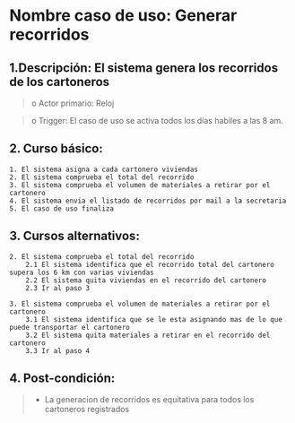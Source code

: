 # Nombre caso de uso: Generar recorridos

## 1.Descripción: El sistema genera los recorridos de los cartoneros

>o Actor primario: Reloj

>o Trigger: El caso de uso se activa todos los días habiles a las 8 am.

## 2. Curso básico:
	1. El sistema asigna a cada cartonero viviendas
	2. El sistema comprueba el total del recorrido
	3. El sistema comprueba el volumen de materiales a retirar por el cartonero
	4. El sistema envia el listado de recorridos por mail a la secretaria
	5. El caso de uso finaliza

## 3. Cursos alternativos:
	2. El sistema comprueba el total del recorrido
		2.1 El sistema identifica que el recorrido total del cartonero supera los 6 km con varias viviendas
		2.2 El sistema quita viviendas en el recorrido del cartonero
		2.3 Ir al paso 3

	3. El sistema comprueba el volumen de materiales a retirar por el cartonero
		3.1 El sistema identifica que se le esta asignando mas de lo que puede transportar el cartonero
		3.2 El sistema quita materiales a retirar en el recorrido del cartonero
		3.3 Ir al paso 4

## 4. Post-condición:
>- La generacion de recorridos es equitativa para todos los cartoneros registrados
